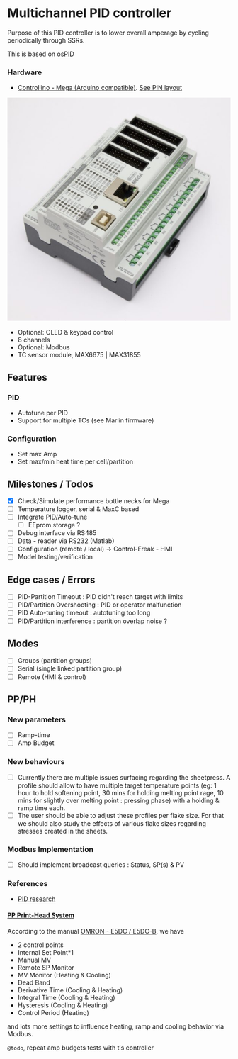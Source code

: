 # Multichannel PID controller

Purpose of this PID controller is to lower overall amperage by cycling periodically through SSRs.

This is based on [osPID](http://ospid.com/blog/download/)

### Hardware

- [Controllino - Mega (Arduino compatible)](https://www.controllino.biz/product/controllino-mega/). [See PIN layout](./vendor/controllino/CONTROLLINO-MEGA-Pinout-1.jpg)

![](./vendor/controllino/mega.jpg)

- Optional: OLED & keypad control
- 8 channels
- Optional: Modbus
- TC sensor module, MAX6675 | MAX31855

## Features

### PID

- Autotune per PID
- Support for multiple TCs (see Marlin firmware)

### Configuration

- Set max Amp
- Set max/min heat time per cell/partition

## Milestones / Todos

- [x] Check/Simulate performance bottle necks for Mega
- [ ] Temperature logger, serial & MaxC based
- [ ] Integrate PID/Auto-tune
  - [ ] EEprom storage ?
- [ ] Debug interface via RS485
- [ ] Data - reader via RS232 (Matlab)
- [ ] Configuration (remote / local) -> Control-Freak - HMI
- [ ] Model testing/verification

## Edge cases / Errors

- [ ] PID-Partition Timeout : PID didn't reach target with limits
- [ ] PID/Partition Overshooting : PID or operator malfunction
- [ ] PID Auto-tuning timeout : autotuning too long
- [ ] PID/Partition interference : partition overlap noise ?

## Modes

- [ ] Groups (partition groups)
- [ ] Serial (single linked partition group)
- [ ] Remote (HMI & control)

## PP/PH

### New parameters

- [ ] Ramp-time
- [ ] Amp Budget

### New behaviours

- [ ] Currently there are multiple issues surfacing regarding the sheetpress. A profile should allow to have multiple target temperature points (eg: 1 hour to hold softening point, 30 mins for holding melting point rage, 10 mins for slightly over melting point : pressing phase) with a holding & ramp time each.
- [ ] The user should be able to adjust these profiles per flake size. For that we should also study the effects of various flake sizes regarding stresses created in the sheets.

### Modbus Implementation

- [ ] Should implement broadcast queries : Status, SP(s) & PV

### References

- [PID research](https://github.com/plastic-hub/research#pid-control)

#### [PP Print-Head System](https://github.com/plastic-hub/lydia-print-head)

According to the manual [OMRON - E5DC / E5DC-B](http://omrondoc.ru/C/H175-E1-08.pdf), we have

- 2 control points
- Internal Set Point*1
- Manual MV
- Remote SP Monitor
- MV Monitor (Heating & Cooling)
- Dead Band
- Derivative Time (Cooling & Heating)
- Integral Time (Cooling & Heating)
- Hysteresis (Cooling & Heating)
- Control Period (Heating)

and lots more settings to influence heating, ramp and cooling behavior via Modbus.

```@todo```, repeat amp budgets tests with tis controller
